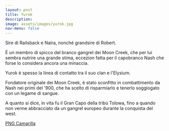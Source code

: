 ```yaml
---
layout: post
title: Yurok
description:
image: assets/images/yurok.jpg
nav-menu: false
---
```


Sire di Railsback e Naira, nonché grandsire di Robert.

È un membro di spicco del branco gangrel dei Moon Creek, che per lui sembra nutrire una grande stima, eccezion fatta per il capobranco Nash che forse lo considera ancora una minaccia.

Yurok è spesso la linea di contatto tra il suo clan e l'Elysium.

Fondatore originale dei Moon Creek, è stato sconfitto in combattimento da Nash nei primi del '900, che ha scelto di risparmiarlo e tenerlo soggiogato con un legame di sangue.

A quanto si dice, in vita fu il Gran Capo della tribù Tolowa, fino a quando non venne abbracciato da un gangrel europeo durante la conquista del west.

<a href="http://xabacadabra.com/cursed-legacy/png-camarilla.html" class="button back">PNG Camarilla</a>